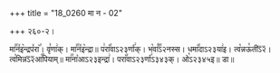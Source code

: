 +++
title = "18_0260 मा न - 02"

+++
२६०-२।

मा꣣꣯न꣤इ꣥न्द्रप꣤रा꣥꣯। वृ꣣णा꣢क्। मा꣣꣯न꣤इ꣥न्द्रा॥ प꣢रा꣡꣯वाऽ२३र्णा꣢क्। भ꣡वा꣰꣯ऽ२नस्स। धमा꣡꣯दाऽ२३या꣢इ। त्व꣡न्नऊ꣯तीऽ᳒२᳒। त्व꣡मिन्नऽ᳒२᳒आ꣡꣯पियाम्॥ मा꣢꣯ना꣡आऽ२३इन्द्रा꣢। परा꣡꣯वाऽ२३र्णा꣢ऽ३४३क्। ओ꣡ऽ२३४५इ॥ डा॥